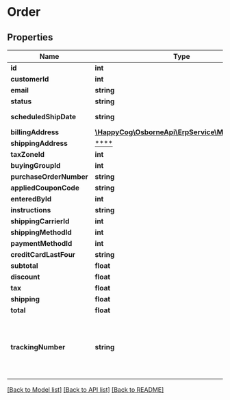 # Order

## Properties
Name | Type | Description | Notes
------------ | ------------- | ------------- | -------------
**id** | **int** |  | 
**customerId** | **int** |  | 
**email** | **string** |  | 
**status** | **string** |  | 
**scheduledShipDate** | **string** | ISO 8601 format | [optional] 
**billingAddress** | [**\HappyCog\OsborneApi\ErpService\Model\Address**](Address.md) |  | [optional] 
**shippingAddress** | [****](.md) |  | [optional] 
**taxZoneId** | **int** |  | [optional] 
**buyingGroupId** | **int** |  | [optional] 
**purchaseOrderNumber** | **string** |  | [optional] 
**appliedCouponCode** | **string** |  | [optional] 
**enteredById** | **int** |  | [optional] 
**instructions** | **string** |  | [optional] 
**shippingCarrierId** | **int** |  | [optional] 
**shippingMethodId** | **int** |  | [optional] 
**paymentMethodId** | **int** |  | [optional] 
**creditCardLastFour** | **string** |  | [optional] 
**subtotal** | **float** |  | [optional] 
**discount** | **float** |  | [optional] 
**tax** | **float** |  | [optional] 
**shipping** | **float** |  | [optional] 
**total** | **float** |  | [optional] 
**trackingNumber** | **string** | The tracking number provided by the shipping carrier | [optional] 

[[Back to Model list]](../../README.md#documentation-for-models) [[Back to API list]](../../README.md#documentation-for-api-endpoints) [[Back to README]](../../README.md)

